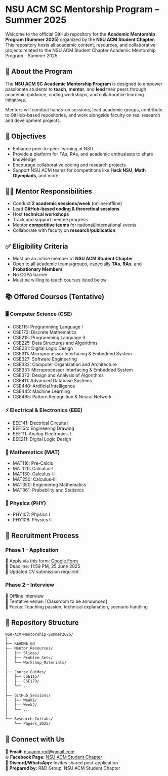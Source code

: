 # NSU ACM SC Mentorship Program – Summer 2025
Welcome to the official GitHub repository for the **Academic Mentorship Program (Summer 2025)** organized by the **NSU ACM Student Chapter**. This repository hosts all academic content, resources, and collaborative projects related to the NSU ACM Student Chapter Academic Mentorship Program – Summer 2025.



## 🌟 About the Program

The **NSU ACM SC Academic Mentorship Program** is designed to empower passionate students to **teach**, **mentor**, and **lead** their peers through academic guidance, coding workshops, and collaborative learning initiatives.

Mentors will conduct hands-on sessions, lead academic groups, contribute to GitHub-based repositories, and work alongside faculty on real research and development projects.



## 🎯 Objectives

- Enhance peer-to-peer learning at NSU
- Provide a platform for TAs, RAs, and academic enthusiasts to share knowledge
- Encourage collaborative coding and research projects
- Support NSU ACM teams for competitions like **Hack NSU**, **Math Olympiads**, and more



## 🧑‍🏫 Mentor Responsibilities

- Conduct **2 academic sessions/week** (online/offline)
- Lead **GitHub-based coding & theoretical sessions**
- Host **technical workshops**
- Track and support mentee progress
- Mentor **competitive teams** for national/international events
- Collaborate with faculty on **research/publication**



## ✅ Eligibility Criteria

- Must be an active member of **NSU ACM Student Chapter**
- Open to all academic teams/groups, especially **TAs**, **RAs**, and **Probationary Members**
- No CGPA barrier
- Must be willing to teach courses listed below



## 📚 Offered Courses (Tentative)

### 🖥️ Computer Science (CSE)
- CSE115: Programming Language I  
- CSE173: Discrete Mathematics  
- CSE215: Programming Language II  
- CSE225: Data Structures and Algorithms  
- CSE231: Digital Logic Design  
- CSE311: Microprocessor Interfacing & Embedded System  
- CSE327: Software Engineering  
- CSE332: Computer Organization and Architecture  
- CSE331: Microprocessor Interfacing & Embedded System  
- CSE373: Design and Analysis of Algorithms  
- CSE411: Advanced Database Systems  
- CSE440: Artificial Intelligence  
- CSE445: Machine Learning  
- CSE465: Pattern Recognition & Neural Network  

### ⚡ Electrical & Electronics (EEE)
- EEE141: Electrical Circuits I  
- EEE154: Engineering Drawing  
- EEE111: Analog Electronics-I
- EEE211: Digital Logic Design 

### 📐 Mathematics (MAT)
- MAT116: Pre-Calclu
- MAT120: Calculus-I  
- MAT130: Calculus-II  
- MAT250: Calculus-III  
- MAT350: Engineering Mathematics  
- MAT361: Probability and Statistics  

### 🌌 Physics (PHY)
- PHY107: Physics I  
- PHY108: Physics II  


## 📝 Recruitment Process

### Phase 1 – Application  
📌 Apply via this form: [Google Form](https://forms.gle/nUgRx5yAw4g82h7b6)  
📌 Deadline: 11:59 PM, 25 June 2025  
📌 Updated CV submission required

### Phase 2 – Interview  
📍 Offline interview  
📍 Tentative venue: [Classroom to be announced]  
📍 Focus: Teaching passion, technical explanation, scenario handling



## 📂 Repository Structure

```bash
NSU-ACM-Mentorship-Summer2025/
│
├── README.md
├── Mentor_Resources/
│   ├── Slides/
│   ├── Problem_Sets/
│   └── Workshop_Materials/
│
├── Course_Guides/
│   ├── CSE115/
│   ├── CSE173/
│   └── ...
│
├── GitHub_Sessions/
│   ├── Week1/
│   ├── Week2/
│   └── ...
│
└── Research_Collabs/
    └── Papers_2025/
````


## 🤝 Connect with Us

📧 **Email:** [nsuacm.rnd@gmail.com](mailto:nsuacm.rnd@gmail.com) </br>
🌐 **Facebook Page:** [NSU ACM Student Chapter](https://facebook.com/nsuacmsc)</br>
🔗 **Discord/WhatsApp:** Invites shared post-application</br>
🏫 **Prepared by:** R\&D Group, NSU ACM Student Chapter
